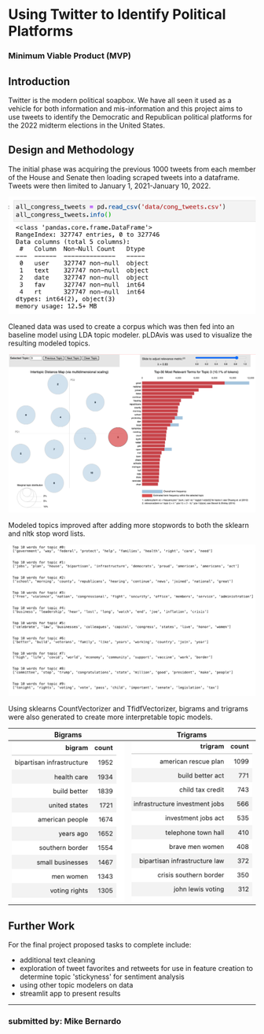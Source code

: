 <h1> Using Twitter to Identify Political Platforms </h1>
<h3>Minimum Viable Product (MVP)</h3>

<h2>Introduction</h2>
Twitter is the modern political soapbox. We have all seen it used as a vehicle for both information and mis-information and this project aims to use tweets to identify the Democratic and Republican political platforms for the 2022 midterm elections in the United States.

<h2>Design and Methodology</h2>
The initial phase was acquiring the previous 1000 tweets from each member of the House and Senate then loading scraped tweets into a dataframe. Tweets were then limited to January 1, 2021-January 10, 2022. 

![datascraped](img/dataframe_size.png)

Cleaned data was used to create a corpus which was then fed into an baseline model using LDA topic modeler. pLDAvis was used to visualize the resulting modeled topics.

![pLDAvis](img/mvp_topic3.png)

Modeled topics improved after adding more stopwords to both the sklearn and nltk stop word lists. 

![topics](img/mvp_topics.png)

Using sklearns CountVectorizer and TfidfVectorizer, bigrams and trigrams were also generated to create more interpretable topic models.

| Bigrams	| Trigrams 	|
|---	|---	|
|![bigrams](img/mvp_bigrams.png)|![trigrams](img/mvp_trigrams.png)|


<h2>Further Work </h2>
For the final project proposed tasks to complete include:

- additional text cleaning 
- exploration of tweet favorites and retweets for use in feature creation to determine topic 'stickyness' for sentiment analysis
- using other topic modelers on data 
- streamlit app to present results


------------------------------
<h3>submitted by: Mike Bernardo</h3>
